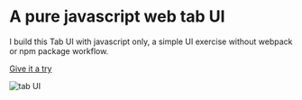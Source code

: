 # A pure javascript web tab UI

I build this Tab UI with javascript only, a simple UI exercise without webpack
or npm package workflow.

[Give it a try](https://skyying.github.io/Tab-UI/)

![tab UI](https://github.com/skyying/tab_exercise/blob/master/img/tab.jpg)



